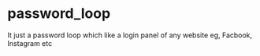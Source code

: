# password_loop
It just a password loop which like a login panel of any website eg, Facbook, Instagram etc
